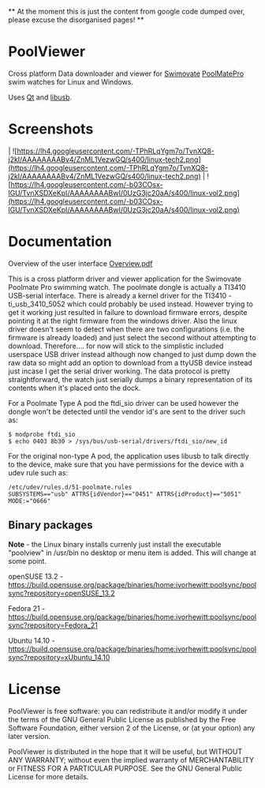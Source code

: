 ** At the moment this is just the content from google code dumped over, please excuse the disorganised pages! **

# PoolViewer #
Cross platform Data downloader and viewer for [Swimovate](http://www.swimovate.com/) [PoolMatePro](http://www.swimovate.com/poolmatepro.html) swim watches for Linux and Windows.

Uses [Qt](http://qt.nokia.com/products/) and [libusb](http://www.libusb.org/wiki/libusb-1.0).

# Screenshots #
| ![https://lh4.googleusercontent.com/-TPhRLqYgm7o/TvnXQ8-j2kI/AAAAAAAABv4/ZnML1VezwGQ/s400/linux-tech2.png](https://lh4.googleusercontent.com/-TPhRLqYgm7o/TvnXQ8-j2kI/AAAAAAAABv4/ZnML1VezwGQ/s400/linux-tech2.png) | ![https://lh4.googleusercontent.com/-b03COsx-lGU/TvnXSDXeKpI/AAAAAAAABwI/0UzG3jc20aA/s400/linux-vol2.png](https://lh4.googleusercontent.com/-b03COsx-lGU/TvnXSDXeKpI/AAAAAAAABwI/0UzG3jc20aA/s400/linux-vol2.png) 

# Documentation #
Overview of the user interface [Overview.pdf](http://poolviewer.googlecode.com/files/Overview.pdf)

This is a cross platform driver and viewer application for the Swimovate
Poolmate Pro swimming watch.
The poolmate dongle is actually a TI3410 USB-serial interface.
There is already a kernel driver for the TI3410 - ti_usb_3410_5052 which could
probably be used instead. However trying to get it working just resulted in
failure to download firmware errors, despite pointing it at the right firmware
from the windows driver. Also the linux driver doesn't seem to detect when
there are two configurations (i.e. the firmware is already loaded) and just
select the second without attempting to download.
Therefore.... for now will stick to the simplistic included userspace USB
driver instead although now changed to just dump down the raw data so might
add an option to download from a ttyUSB device instead just incase I get the
serial driver working.
The data protocol is pretty straightforward, the watch just serially dumps a
binary representation of its contents when it's placed onto the dock.

For a Poolmate Type A pod the ftdi_sio driver can be used however the dongle won't be detected until the vendor id's are sent to the driver such as:

```
$ modprobe ftdi_sio
$ echo 0403 8b30 > /sys/bus/usb-serial/drivers/ftdi_sio/new_id
```

For the original non-type A pod, the application uses libusb to talk directly to the device, make sure that you have permissions for the device with a udev rule such as:

```
/etc/udev/rules.d/51-poolmate.rules
SUBSYSTEMS=="usb" ATTRS{idVendor}=="0451" ATTRS{idProduct}=="5051" MODE:="0666"
```

## Binary packages ##
**Note** - the Linux binary installs currenly just install the executable "poolview" in /usr/bin no desktop or menu item is added. This will change at some point.

openSUSE 13.2 -
https://build.opensuse.org/package/binaries/home:ivorhewitt:poolsync/poolsync?repository=openSUSE_13.2

Fedora 21 -
https://build.opensuse.org/package/binaries/home:ivorhewitt:poolsync/poolsync?repository=Fedora_21

Ubuntu 14.10 -
https://build.opensuse.org/package/binaries/home:ivorhewitt:poolsync/poolsync?repository=xUbuntu_14.10

# License #
PoolViewer is free software: you can redistribute it and/or modify
it under the terms of the GNU General Public License as published by
the Free Software Foundation, either version 2 of the License, or
(at your option) any later version.

PoolViewer is distributed in the hope that it will be useful,
but WITHOUT ANY WARRANTY; without even the implied warranty of
MERCHANTABILITY or FITNESS FOR A PARTICULAR PURPOSE.  See the
GNU General Public License for more details.
